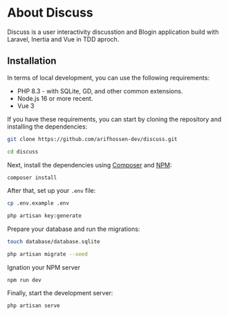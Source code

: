 # About Discuss
Discuss is a user interactivity discusstion and Blogin application build with Laravel, Inertia and Vue in TDD aproch.

## Installation
In terms of local development, you can use the following requirements:

- PHP 8.3 - with SQLite, GD, and other common extensions.
- Node.js 16 or more recent.
- Vue 3

If you have these requirements, you can start by cloning the repository and installing the dependencies:

```bash
git clone https://github.com/arifhossen-dev/discuss.git

cd discuss
```
Next, install the dependencies using [Composer](https://getcomposer.org) and [NPM](https://npmjs.com):

```bash
composer install
```

After that, set up your `.env` file:

```bash
cp .env.example .env

php artisan key:generate
```

Prepare your database and run the migrations:

```bash
touch database/database.sqlite

php artisan migrate --seed
```

Ignation your NPM server
```
npm run dev
```

Finally, start the development server:

```bash
php artisan serve
```

